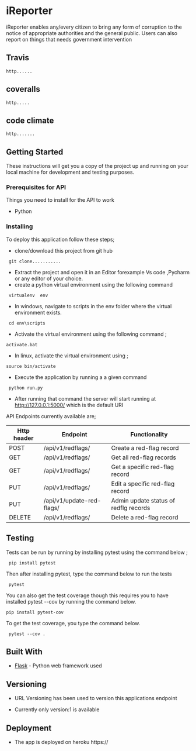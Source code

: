 # iReporter
iReporter enables any/every citizen to bring any form of corruption to the notice of appropriate authorities and the general public. Users can also report on things that needs government intervention
## Travis
```
http......
```
## coveralls
```
http.....
```
## code climate
```
http.......
```
## Getting Started

These instructions will get you a copy of the project up and running on your local machine for development and testing purposes. 


### Prerequisites for API

Things you need to install for the API to work

* Python 

### Installing

To deploy this application follow these steps;
* clone/download this project from git hub
```
 git clone...........

```
* Extract the project and open it in an Editor forexample Vs code ,Pycharm or any editor of your choice.
* create a python virtual environment using the following command
```
 virtualenv  env 

``` 
* In windows, navigate to scripts in the env folder where the virtual environment exists.
```
 cd env\scripts

```
*  Activate the virtual environment using the following command ;
```
activate.bat

```
* In linux, activate the virtual environment using ;
```
source bin/activate

```
* Execute the application by running a a given command

```
 python run.py

``` 

* After running that command the server will start running at http://127.0.0.1:5000/ which is the default URI 

API Endpoints currently available are;

|__Http header__| __Endpoint__ | __Functionality__ | 
|------|-------------|------------|
|POST|  /api/v1/redflags/      | Create a ​red-flag​ record     |
|GET|  /api/v1/redflags/      | Get all ​red-flag​ records  |
|GET|  /api/v1/redflags/<id>    | Get a specific ​red-flag​ record    |
|PUT| /api/v1/redflags/<id>        |  Edit a specific ​red-flag​ record| 
|PUT| /api/v1/update-red-flags/<id>       |  Admin update status of redflg records|
|DELETE|  /api/v1/redflags/<id>   | Delete a ​red-flag​ record  |

## Testing 

Tests can be run by running by installing pytest using the command below ;
```
 pip install pytest

```
Then after installing pytest, type the command below to run the tests
```
 pytest

```

You can also get the test coverage though this requires you to have installed pytest --cov by running the command below.
```
pip install pytest-cov
```
To get the test coverage, you type the command below.
```
 pytest --cov .
```

## Built With

* [Flask](http://flask.pocoo.org/docs/1.0/) - Python web framework used

## Versioning

* URL Versioning has been used to version this applications endpoint 

* Currently only version:1 is available 

## Deployment

* The app is deployed on heroku  https://